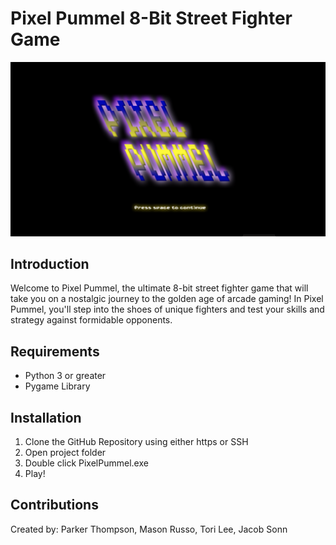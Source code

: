 # Pixel Pummel 8-Bit Street Fighter Game
![Pixel Pummel Home Screen](./pixelPummelHome.png)

## Introduction
Welcome to Pixel Pummel, the ultimate 8-bit street fighter game that will take you on a nostalgic journey to the golden age of arcade gaming! In Pixel Pummel, you'll step into the shoes of unique fighters and test your skills and strategy against formidable opponents.

## Requirements
- Python 3 or greater
- Pygame Library

## Installation
1) Clone the GitHub Repository using either https or SSH
2) Open project folder
3) Double click PixelPummel.exe
4) Play!

## Contributions
Created by: Parker Thompson, Mason Russo, Tori Lee, Jacob Sonn


